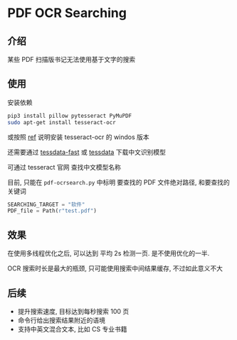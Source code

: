 # PDF OCR Searching

## 介绍

某些 PDF 扫描版书记无法使用基于文字的搜索

## 使用

安装依赖

```bash
pip3 install pillow pytesseract PyMuPDF
sudo apt-get install tesseract-ocr
```

或按照 [ref](https://www.geeksforgeeks.org/python-reading-contents-of-pdf-using-ocr-optical-character-recognition/) 说明安装 tesseract-ocr 的 windos 版本

还需要通过 [tessdata-fast](https://github.com/tesseract-ocr/tessdata_fast) 或 [tessdata](https://github.com/tesseract-ocr/tessdata) 下载中文识别模型

可通过 tesseract 官网 查找中文模型名称

目前, 只能在 `pdf-ocrsearch.py` 中标明 要查找的 PDF 文件绝对路径, 和要查找的关键词

```python
SEARCHING_TARGET = "软件"
PDF_file = Path(r"test.pdf")
```

## 效果

在使用多线程优化之后, 可以达到 平均 2s 检测一页. 是不使用优化的一半.

OCR 搜索时长是最大的瓶颈, 只可能使用搜索中间结果缓存, 不过如此意义不大

## 后续

- 提升搜索速度, 目标达到每秒搜索 100 页
- 命令行给出搜索结果附近的语境
- 支持中英文混合文本, 比如 CS 专业书籍
